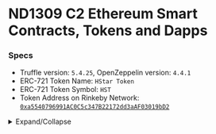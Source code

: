 # ND1309 C2 Ethereum Smart Contracts, Tokens and Dapps

### Specs

- Truffle version: `5.4.25`, OpenZeppelin version: `4.4.1`
- ERC-721 Token Name: `HStar Token`
- ERC-721 Token Symbol: `HST`
- Token Address on Rinkeby Network: [`0xa5540796991AC0C5c347B22172dd3aAF03019bD2`](https://rinkeby.etherscan.io/address/0xa5540796991AC0C5c347B22172dd3aAF03019bD2)

<details>

<summary>Expand/Collapse</summary>

**PROJECT: Decentralized Star Notary Service Project** - For this project, you will create a DApp by adding functionality with your smart contract and deploy it on the public testnet.

### Dependencies

For this project, you will need to have:

1. **Node 14.18.1 and NPM 6.14.15**
2. **Truffle 5.4.25** - A development framework for Ethereum.
3. **Metamask: 10.7.1**
4. **[Ganache](https://www.trufflesuite.com/ganache)** - Make sure that your Ganache and Truffle configuration file have the same port.
5. **Other mandatory packages**: `web3`, `@truffle/hdwallet-provider"`, `@openzeppelin/contracts`

### Run the application

1. Clean the frontend: `cd app && rm -rf node_modules && yarn cache clean && yarn install`
2. Start Truffle by running

```shell
# For starting the development console
truffle develop
# truffle console

# For compiling the contract, inside the development console, run:
compile

# For migrating the contract to the locally running Ethereum network, inside the development console
migrate --reset

# For running unit tests the contract, inside the development console, run:
test
```

3. Frontend - Once you are ready to start your frontend, run: `cd app && yarn dev`

---

### Important

When you will add a new Rinkeyby Test Network in your Metamask client, you will have to provide:

| Network Name      | New RPC URL              | Chain ID |
| ----------------- | ------------------------ | -------- |
| Private Network 1 | `http://127.0.0.1:9545/` | 1337     |

The chain ID above can be fetched by: `cd app && node index.js`

</details>
